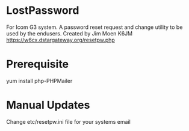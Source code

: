 # LostPassword
For Icom G3 system.
A password reset request and change utility to be used by the endusers.
Created by Jim Moen K6JM
https://w6cx.dstargateway.org/resetpw.php

# Prerequisite
yum install php-PHPMailer

# Manual Updates
Change etc/resetpw.ini file for your systems email
